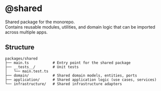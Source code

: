 # @shared

Shared package for the monorepo.\
Contains reusable modules, utilities, and domain logic that can be imported
across multiple apps.

## Structure

```shell
packages/shared
├── main.ts           # Entry point for the shared package
├── __tests__/        # Unit tests
│   └── main.test.ts
├── domain/           # Shared domain models, entities, ports
├── application/      # Shared application logic (use cases, services)
└── infrastructure/   # Shared infrastructure adapters
```
